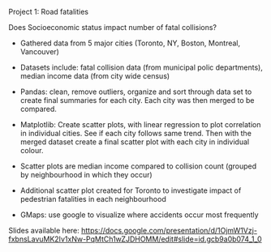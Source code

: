 Project 1:
Road fatalities

Does Socioeconomic status impact number of fatal collisions?

- Gathered data from 5 major cities (Toronto, NY, Boston, Montreal, Vancouver)

- Datasets include: fatal collision data (from municipal polic departments), median income data (from city wide census)

- Pandas: clean, remove outliers, organize and sort through data set to create final summaries for each city. Each city was then merged to be compared.

- Matplotlib: Create scatter plots, with linear regression to plot correlation in individual cities. See if each city follows same trend. Then with the merged dataset create a final scatter plot with each city in individual colour.

- Scatter plots are median income compared to collision count (grouped by neighbourhood in which they occur)

- Additional scatter plot created for Toronto to investigate impact of pedestrian fatalities in each neighbourhood

- GMaps: use google to visualize where accidents occur most frequently


Slides available here:
https://docs.google.com/presentation/d/1OjmW1Vzj-fxbnsLavuMK2Iv1xNw-PqMtCh1wZJDHOMM/edit#slide=id.gcb9a0b074_1_0
